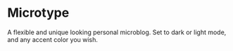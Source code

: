 # Microtype
A flexible and unique looking personal microblog. Set to dark or light mode, and any accent color you wish.
